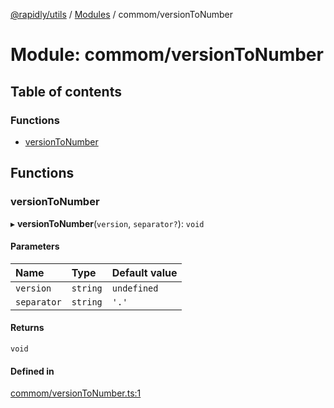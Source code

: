 [@rapidly/utils](../README.md) / [Modules](../modules.md) / commom/versionToNumber

# Module: commom/versionToNumber

## Table of contents

### Functions

- [versionToNumber](commom_versionToNumber.md#versiontonumber)

## Functions

### versionToNumber

▸ **versionToNumber**(`version`, `separator?`): `void`

#### Parameters

| Name | Type | Default value |
| :------ | :------ | :------ |
| `version` | `string` | `undefined` |
| `separator` | `string` | `'.'` |

#### Returns

`void`

#### Defined in

[commom/versionToNumber.ts:1](https://github.com/canguser/rapidly-utils/blob/a270d22/main/commom/versionToNumber.ts#L1)
